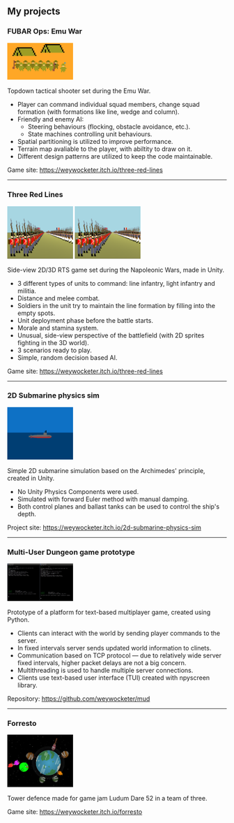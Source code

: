 <!--

# Weywocketer

## About

---

-->

## My projects
### FUBAR Ops: Emu War
<img src="https://github.com/weywocketer/weywocketer/blob/master/Images/emu.png" width=30%>

Topdown tactical shooter set during the Emu War.
- Player can command individual squad members, change squad formation (with formations like line, wedge and column).
- Friendly and enemy AI:
	- Steering behaviours (flocking, obstacle avoidance, etc.).
	- State machines controlling unit behaviours.
- Spatial partitioning is utilized to improve performance.
- Terrain map avaliable to the player, with abiltity to draw on it.
- Different design patterns are utilized to keep the code maintainable.

Game site: https://weywocketer.itch.io/three-red-lines

---

### Three Red Lines
<img src="https://github.com/weywocketer/weywocketer/blob/master/Images/threeRedLines.png" width=30%>   <img src="https://github.com/weywocketer/weywocketer/blob/master/Images/threeRedLines.png" width=30%>

Side-view 2D/3D RTS game set during the Napoleonic Wars, made in Unity.
- 3 different types of units to command: line infantry, light infantry and militia.
- Distance and melee combat.
- Soldiers in the unit try to maintain the line formation by filling into the empty spots.
- Unit deployment phase before the battle starts.
- Morale and stamina system.
- Unusual, side-view perspective of the battlefield (with 2D sprites fighting in the 3D world).
- 3 scenarios ready to play.
- Simple, random decision based AI.

Game site: https://weywocketer.itch.io/three-red-lines

---

### 2D Submarine physics sim
<img src="https://github.com/weywocketer/weywocketer/blob/master/Images/submarine.png" width=30%>

Simple 2D submarine simulation based on the Archimedes' principle, created in Unity.
- No Unity Physics Components were used.
- Simulated with forward Euler method with manual damping.
- Both control planes and ballast tanks can be used to control the ship's depth.

Project site: https://weywocketer.itch.io/2d-submarine-physics-sim

---

### Multi-User Dungeon game prototype
<img src="https://github.com/weywocketer/weywocketer/blob/master/Images/mud.png" width=30%>

Prototype of a platform for text-based multiplayer game, created using Python.
- Clients can interact with the world by sending player commands to the server.
- In fixed intervals server sends updated world information to clinets.
- Communication based on TCP protocol — due to relatively wide server fixed intervals, higher packet delays are not a big concern.
- Multithreading is used to handle multiple server connections.
- Clients use text-based user interface (TUI) created with npyscreen library.

Repository: https://github.com/weywocketer/mud

---

### Forresto
<img src="https://github.com/weywocketer/weywocketer/blob/master/Images/forresto.png" width=30%>

Tower defence made for game jam Ludum Dare 52 in a team of three.

Game site: https://weywocketer.itch.io/forresto
